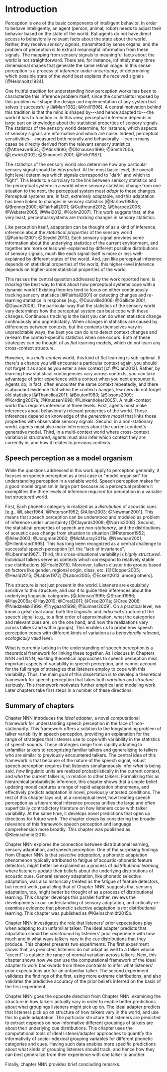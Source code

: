 # Introduction

Perception is one of the basic components of intelligent behavior. In order to
behave intelligently, an agent (person, animal, robot) needs to adjust their
behavior based on the state of the world. But agents do not have direct access
to behaviorally relevant facts about the state about the world. Rather, they
receive _sensory signals_, transmitted by sense organs, and the problem of
perception is to extract meaningful information from these signals. The mapping
from sensory signals to meaningful facts about the world is not
straightforward. There are, for instance, infinitely many three dimensional
shapes that generate the same retinal image. In this sense perception is a
process of _inference under uncertainty_, of determining which possible state of
the world best explains the received signals [@Helmholtz1924].

One fruitful tradition for understanding how perception works has been to
characterize this inference problem itself, since the constraints imposed by
this problem will shape the design and implementation of any system that solves
it successfully [@Marr1982; @Knill1996]. A central motivation behind this
tradition is that the mind is shaped by---and hence adapted to---the world it
has to function in.  In this view, perceptual inference depends in large part on
knowledge about the statistical properties of sensory signals. The statistics of
the sensory world determine, for instance, which aspects of sensory signals are
informative and which are noise.  Indeed, perceptual sensitivities---measured
both neurally and behaviorally---can in many cases be directly derived from the
relevant sensory statistics
[@Attneave1954; @Atick1990; @Olshausen1996; @Smith2006; @Lewicki2002; @Simoncelli2001; @Field1987].

The statistics of the sensory world also determine how any particular sensory
signal should be _interpreted_. At the most basic level, the overall light level
determines which signals correspond to "dark" and which to "light". This leads
to a corrolary to the link between sensory statistics and the perceptual system:
in a world where sensory statistics change from one situation to the next, the
perceptual system must _adapt_ to these changes. Perceptual systems are, in
fact, extremely adaptable, and this adaptation has been linked to changes in
sensory statistics
[@Barlow1989a; @Brenner2000; @Fairhall2001; @Gutfreund2012; @Sharpee2006; @Webster2005; @Wei2012; @Kohn2007]. This
work suggets that, at the very least, perceptual systems are _tracking_ changes
in sensory statistics.

Like perception itself, adaptation can be thought of as a kind of inference,
inference about the _statistical properties_ of the sensory world
[@Fairhall2001; @Seydell2010]. Each sensory signal provides some information
about the underlying statistics of the current environment, and together are
more or less well-explained by different possible distributions of sensory
signals, much like each signal itself is more or less well-explained by
different states of the world. And, just like perceptual inference depends on
statistical properties of the world, this higher-level inference depends on
higher-order statistical properties of the world.

This rasises the central question addressed by the work reported here: is
_tracking_ the best way to think about how perceptual systems cope with a
dynamic world? Existing theories tend to focus on either continuously tracking
sensory statistics [@Fairhall2001] or detecting changes and re-learning
statistics in response [e.g., @Courville2006; @Gallistel2001; @Dayan2008].  The
particular way that the statistics of the sensory world vary determines how the
perceptual system can best cope with these changes. Continuous tracking is the
best you can do when statistics change continuously and unpredictably. When
changes in statistics are caused by differences between contexts, but the
contexts themselves vary in unpredictable ways, the best you can do is to detect
context changes and re-learn the context-specific statistics when one
occurs. Both of these strategies can be thought of as _flat_ learning models,
which do not learn any cross-context structure.

However, in a _multi-context_ world, this kind of flat learning is
sub-optimal. If there's a chance you will encounter a particular context again,
you should not forget it as soon as you enter a new context
[cf. @Qian2012]. Rather, by learning how statistical contingencies vary across
contexts, you can take advantage of prior experience with a context when you
next encounter it. Agents do, in fact, often encounter the same context
repeatedly, and there is abundant evidence that when the context changes,
learners do not forget old statistics
[@Thanellou2011; @Bouton1983; @Sissons2009; @Kording2007a; @Knudsen1998; @Linkenhoker2005].
A multi-context world thus requires inference at three levels. First, agents
must make inferences about behaviorally relevant properties of the world. These
inferences depend on knowledge of the _generative model_ that links those
properties with observable sensory signals. Second, in a non-stationary world,
agents must also make inferences about the current context's generative
model. Third, in a multi-context world where cross-context variation is
_structured_, agents must also infer which context they are currently in, and
how it relates to previous contexts.

## Speech perception as a model organism

While the questions addressed in this work apply to perception generally, it focuses on speech perception as a test case or "model organism" for understanding perception in a variable world. Speech perception makes for a good model organism in large part because as a perceptual problem it exemplifies the three levels of inference required for perception in a variable but structured world.

First, Each phonetic category is realized as a _distribution_ of acoustic cues 
[e.g., @Lisker1964; @Peterson1952; @Allen2003; @Newman2001]. This means that 
speech perception can be understood and modeled as problem of inference under
uncertainty [@Clayards2008; @Norris2008]. Second, the statistical properties of
speech are _non-stationary_, and the distributions of acoustic cues change from
situation to situation [@Peterson1952; @Allen2003; @Jongman2000; @McMurray2011a;
@Newman2001; @Hillenbrand1995]. This has long been recognized as a central
challenge to successful speech perception [cf. the "lack of invariance",
@Liberman1967]. Third, this cross-situational variability is _highly
structured_. Individual talkers serve as contexts which correspond to relatively
stable cue distributions [@Heald2015].  Moreover, talkers cluster into groups
based on factors like gender, regional origin, class, etc. [@Clopper2005; @Heald2015; @Labov1972; @Labov2005; @Eckert2013, among others].

This structure is not just present in the world. Listeners are exquisitely
_sensitive_ to this structure, and _use_ it to guide their inferences about the
underlying linguistic categories [@Johnson1999; @Strand1996; @Hay2006a; 
@Hay2010; @Creel2011; @Creel2011a; @Creel2008; @Niedzielski1999; @Nygaard1998; 
@Sumner2009]. On a practical level, we know a great deal about both the
_linguistic_ and _indexical_ structure of the speech signal (e.g., to a first
order of approximation, what the categories and relevant cues are, on the one
hand, and how the realizations vary across talkers and within groups). This
enables us to probe how speech perception copes with different kinds of
variation at a _behaviorally relevant, ecologically valid_ level.

What is currently lacking in the understanding of speech perception is a
theoretical framework for linking these together. As I discuss in Chapters NNN
and NNN, existing theoretical approaches to speech perception miss important
aspects of variability in speech perception, and cannot account for the full
range of strategies that listeners employ to cope with this variability.  Thus,
the main goal of this dissertation is to develop a theoretical framework for
speech perception that takes both _variation_ and _structure_ seriously.  This
framework motivates further empirical and modeling work. Later chapters take
first steps in a number of these directions.

## Summary of chapters

Chapter NNN introduces the _ideal adapter_, a novel computational framework for
understanding speech perception in the face of non-stationarity. This framework
offers a solution to the longstanding problem of talker variability in speech
perception, providing an explanation for the range of strategies that listeners
use to cope with variability in the statistics of speech sounds. These
strategies range from rapidly adapting to unfamiliar talkers to recognizing
familiar talkers and generalizing to talkers who are similar to previously
encountered talkers. The central idea of this framework is that because of the
nature of the speech signal, robust speech perception requires that listeners
simultaneously infer _what_ is being said, _how_ linguistic units are realized
probabilistically in the current context, and _who_ the current talker is, in
relation to other talkers. Formalizing this as hierarchical probabilistic
inference, this chapter shows that a simple belief updating model captures a
range of rapid adaptation phenomena, and effectively predicts adaptation in
novel, previously untested conditions. The rest of this chapter lays out, at a
conceptual level, how treating speech perception as a hierarchical inference
process unifies the large and often superficially contradictory literature on
how listeners cope with talker variability. At the same time, it develops novel
predictions that open up directions for future work. The chapter closes by
considering the broader relevance of this framework speech perception and
language comprehension more broadly. This chapter was published as
@Kleinschmidt2015.

Chapter NNN explores the connection between distributional learning, sensory
adaptation, and speech perception. One of the surprising findings from Chapter
NNN is that _selective adaptation_, a phonetic adaptation phenomenon typically
attributed to fatigue of acoustic-phonetic feature detectors, might better be
explained as a process of _distributional learning_, where listeners update
their beliefs about the underlying distributions of acoustic cues. General
sensory adaptation, like phonetic selective adaptation, was also historically
treated as the fatigue of feature detectors, but recent work, paralleling that
of Chapter NNN, suggests that sensory adaptation, too, might better be thought
of as a process of distributional learning. This chapter develops this parallel
further, reviews the developments in our understanding of sensory adaptation,
and critically re-examines evidence that phonetic selective adaptation is _not_
distributional learning. This chapter was published as @Kleinschmidt2015b.

Chapter NNN investigates the role that listeners' prior expectations play when
adapting to an unfamiliar talker. The ideal adapter predicts that adpatation
should be _constrained_ by listeners' prior experience with how much and in what
ways talkers vary in the cue distributions that they produce. This chapter
presents two experiments. The first experiment shows that, as predicted,
listeners do not adapt as well to a talker whose "accent" is outside the range
of normal variation across talkers. Next, this chapter shows how we can use the
computational framework of the ideal adapter to work backwards from these
contraints to infer what listeners' prior expectations are for an unfamiliar
talker. The second experiment validates the findings of the first, using more
extreme distributions, and also validates the predictive accuracy of the prior
beliefs inferred on the basis of the first experiment.

Chapter NNN goes the opposite direction from Chapter NNN, examining the
structure in how talkers actually vary in order to enable better predictions
about what groupings listeners might pick up on. The ideal adapter predicts that
listeners pick up on structure of how talkers vary in the world, and use this to
guide adaptation. The particular structure that listeners are predicted to
extract depends on how informative different groupings of talkers are about
their underlying cue distributions.  This chapter uses the computational tools
of ideal listener/adapter approaches to quantify the informativity of
socio-indexical grouping variables for different phonetic categories and
cues. Having such data enables more specific predictions about what kinds of
grouping listeners should track, and hence how they can best generalize from
their experience with one talker to another.

Finally, chapter NNN provides brief concluding remarks.

